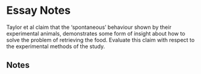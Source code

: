 # Essay Notes

Taylor et al claim that the ‘spontaneous’ behaviour shown by their experimental animals, demonstrates some form of insight about how to solve the problem of retrieving the food. Evaluate this claim with respect to the experimental methods of the study.

## Notes

